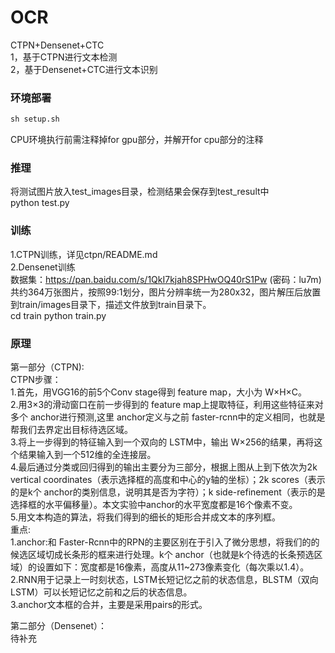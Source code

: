 # OCR
CTPN+Densenet+CTC   
1，基于CTPN进行文本检测  
2，基于Densenet+CTC进行文本识别  
  
### 环境部署  
```python
sh setup.sh  
```
CPU环境执行前需注释掉for gpu部分，并解开for cpu部分的注释  
  
### 推理     
将测试图片放入test_images目录，检测结果会保存到test_result中  
python test.py   

### 训练  
1.CTPN训练，详见ctpn/README.md     
2.Densenet训练   
数据集：https://pan.baidu.com/s/1QkI7kjah8SPHwOQ40rS1Pw (密码：lu7m)  
共约364万张图片，按照99:1划分，图片分辨率统一为280x32，图片解压后放置到train/images目录下，描述文件放到train目录下。  
cd train
python train.py
  
### 原理  
第一部分（CTPN):   
CTPN步骤：  
1.首先，用VGG16的前5个Conv stage得到 feature map，大小为 W×H×C。  
2.用3×3的滑动窗口在前一步得到的 feature map上提取特征，利用这些特征来对多个 anchor进行预测,这里 anchor定义与之前 faster-rcnn中的定义相同，也就是帮我们去界定出目标待选区域。  
3.将上一步得到的特征输入到一个双向的 LSTM中，输出 W×256的结果，再将这个结果输入到一个512维的全连接层。  
4.最后通过分类或回归得到的输出主要分为三部分，根据上图从上到下依次为2k vertical coordinates（表示选择框的高度和中心的y轴的坐标）；2k scores（表示的是k个 anchor的类别信息，说明其是否为字符）；k side-refinement（表示的是选择框的水平偏移量）。本文实验中anchor的水平宽度都是16个像素不变。  
5.用文本构造的算法，将我们得到的细长的矩形合并成文本的序列框。  
重点:  
1.anchor:和 Faster-Rcnn中的RPN的主要区别在于引入了微分思想，将我们的的候选区域切成长条形的框来进行处理。k个 anchor（也就是k个待选的长条预选区域）的设置如下：宽度都是16像素，高度从11~273像素变化（每次乘以1.4）。  
2.RNN用于记录上一时刻状态，LSTM长短记忆之前的状态信息，BLSTM（双向LSTM）可以长短记忆之前和之后的状态信息。   
3.anchor文本框的合并，主要是采用pairs的形式。  
        
            
第二部分（Densenet）：  
待补充  
